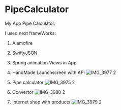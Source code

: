 # PipeCalculator
My App Pipe Calculator.

I used next frameWorks:

1) Alamofire

2) SwiftyJSON

3) Spring animation
Views in App:
1) HandMade Launchscreen with APi 
![IMG_3977 2](https://user-images.githubusercontent.com/116091217/229558861-e9c97e2c-d9fa-4d11-892e-bab03fdfb42f.PNG)
2) Pipe calculator
![IMG_3975 2](https://user-images.githubusercontent.com/116091217/229558836-500452b4-b3a0-4a1f-afb5-c9ed9017f785.PNG)
3) Convertor 
![IMG_3980 2](https://user-images.githubusercontent.com/116091217/229558805-ba34e946-38e5-49fb-9bfc-f317300b4099.PNG)
4) Internet shop with products
![IMG_3979 2](https://user-images.githubusercontent.com/116091217/229558882-3a5b37a9-250d-453e-a634-dd863e009d91.PNG)
